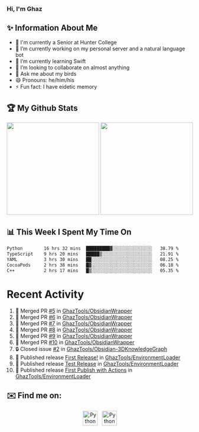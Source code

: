 ### Hi, I'm Ghaz

<!--
**GhazanfarShahbaz/GhazanfarShahbaz** is a ✨ _special_ ✨ repository because its `README.md` (this file) appears on your GitHub profile.

Here are some ideas to get you started:
-->

## ✨ Information About Me 
- 🏫 I'm currently a Senior at Hunter College 
- 🔭 I’m currently working on my personal server and a natural language bot
- 🌱 I’m currently learning Swift 
- 👯 I’m looking to collaborate on almost anything
- 💬 Ask me about my birds
- 😄 Pronouns: he/him/his
- ⚡ Fun fact: I have eidetic memory


## 🏆 My Github Stats
<div>
    <img height="250em" src="https://github-readme-stats.vercel.app/api?username=GhazanfarShahbaz&theme=tokyonight&show_icons=true&hide_border=true&&count_private=true&include_all_commits=true" />
    <img height="250em" src="https://github-readme-stats.vercel.app/api/top-langs/?username=GhazanfarShahbaz&theme=tokyonight&show_icons=true&hide_border=true&&count_private=true&include_all_commits=true" />
</div>

## 📊 This Week I Spent My Time On
<!--START_SECTION:waka-->

```txt
Python        16 hrs 32 mins  █████████▓░░░░░░░░░░░░░░░   38.79 %
TypeScript    9 hrs 20 mins   █████▒░░░░░░░░░░░░░░░░░░░   21.91 %
YAML          3 hrs 30 mins   ██░░░░░░░░░░░░░░░░░░░░░░░   08.25 %
CocoaPods     2 hrs 38 mins   █▓░░░░░░░░░░░░░░░░░░░░░░░   06.18 %
C++           2 hrs 17 mins   █▒░░░░░░░░░░░░░░░░░░░░░░░   05.35 %
```

<!--END_SECTION:waka-->

#  Recent Activity 
<!--START_SECTION:activity-->
1. 🎉 Merged PR [#5](https://github.com/GhazTools/ObsidianWrapper/pull/5) in [GhazTools/ObsidianWrapper](https://github.com/GhazTools/ObsidianWrapper)
2. 🎉 Merged PR [#6](https://github.com/GhazTools/ObsidianWrapper/pull/6) in [GhazTools/ObsidianWrapper](https://github.com/GhazTools/ObsidianWrapper)
3. 🎉 Merged PR [#7](https://github.com/GhazTools/ObsidianWrapper/pull/7) in [GhazTools/ObsidianWrapper](https://github.com/GhazTools/ObsidianWrapper)
4. 🎉 Merged PR [#8](https://github.com/GhazTools/ObsidianWrapper/pull/8) in [GhazTools/ObsidianWrapper](https://github.com/GhazTools/ObsidianWrapper)
5. 🎉 Merged PR [#9](https://github.com/GhazTools/ObsidianWrapper/pull/9) in [GhazTools/ObsidianWrapper](https://github.com/GhazTools/ObsidianWrapper)
6. 🎉 Merged PR [#10](https://github.com/GhazTools/ObsidianWrapper/pull/10) in [GhazTools/ObsidianWrapper](https://github.com/GhazTools/ObsidianWrapper)
7. 🔒 Closed issue [#2](https://github.com/GhazTools/Obsidian-3DKnowledgeGraph/issues/2) in [GhazTools/Obsidian-3DKnowledgeGraph](https://github.com/GhazTools/Obsidian-3DKnowledgeGraph)
8. 🚀 Published release [First Release!](https://github.com/GhazTools/EnvironmentLoader/releases/tag/v1.0.0) in [GhazTools/EnvironmentLoader](https://github.com/GhazTools/EnvironmentLoader)
9. 🚀 Published release [Test Release](https://github.com/GhazTools/EnvironmentLoader/releases/tag/v0.0.2) in [GhazTools/EnvironmentLoader](https://github.com/GhazTools/EnvironmentLoader)
10. 🚀 Published release [First Publish with Actions](https://github.com/GhazTools/EnvironmentLoader/releases/tag/v0.0.2) in [GhazTools/EnvironmentLoader](https://github.com/GhazTools/EnvironmentLoader)
<!--END_SECTION:activity-->



## ✉️ Find me on:
<p align="center">
    <a href="https://www.linkedin.com/in/ghazshahbaz/" target="_blank" rel="noopener noreferrer"> <img src="https://cdn.jsdelivr.net/npm/simple-icons@v3/icons/linkedin.svg" alt="Python" height="40" style="vertical-align:top; margin:4px"></a>
    <a href="mailto:ghazanfarshahbaz2409@gmail.com"> <img src="https://cdn.jsdelivr.net/npm/simple-icons@v3/icons/gmail.svg" alt="Python" height="40" style="vertical-align:top; margin:4px"></a>
</p>

<!-- Themes:
https://github.com/anuraghazra/github-readme-stats/blob/master/themes/README.md -->
